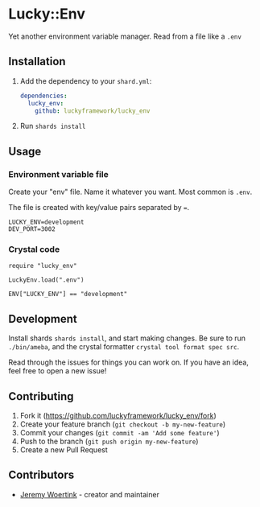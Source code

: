 # Lucky::Env

Yet another environment variable manager. Read from a file like a `.env`

## Installation

1. Add the dependency to your `shard.yml`:

   ```yaml
   dependencies:
     lucky_env:
       github: luckyframework/lucky_env
   ```

2. Run `shards install`

## Usage

### Environment variable file
Create your "env" file. Name it whatever you want. Most common is `.env`.

The file is created with key/value pairs separated by `=`.

```text
LUCKY_ENV=development
DEV_PORT=3002
```

### Crystal code

```crystal
require "lucky_env"

LuckyEnv.load(".env")

ENV["LUCKY_ENV"] == "development"
```

## Development

Install shards `shards install`, and start making changes.
Be sure to run `./bin/ameba`, and the crystal formatter `crystal tool format spec src`.

Read through the issues for things you can work on. If you have an idea, feel free to
open a new issue!

## Contributing

1. Fork it (<https://github.com/luckyframework/lucky_env/fork>)
2. Create your feature branch (`git checkout -b my-new-feature`)
3. Commit your changes (`git commit -am 'Add some feature'`)
4. Push to the branch (`git push origin my-new-feature`)
5. Create a new Pull Request

## Contributors

- [Jeremy Woertink](https://github.com/jwoertink) - creator and maintainer
